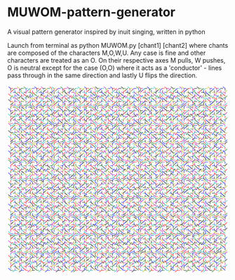 # MUWOM-pattern-generator
A visual pattern generator inspired by inuit singing, written in python

Launch from terminal as python MUWOM.py [chant1] [chant2]
where chants are composed of the characters M,O,W,U. Any case is fine and other characters are treated as an O. On their respective axes M pulls, W pushes, O is neutral except for the case (O,O) where it acts as a 'conductor' - lines pass through in the same direction and lastly U flips the direction.

![alt text](https://github.com/VanLeeuwarden/MUWOM-pattern-generator/blob/master/MUWOM_1.png)
